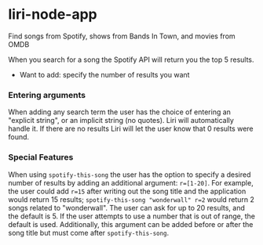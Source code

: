 # liri-node-app
Find songs from Spotify, shows from Bands In Town, and movies from OMDB

When you search for a song the Spotify API will return you the top 5 results.
  - Want to add: specify the number of results you want

### Entering arguments
When adding any search term the user has the choice of entering an "explicit string", or an implicit string (no quotes). Liri will automatically handle it. If there are no results Liri will let the user know that 0 results were found. 

### Special Features
When using `spotify-this-song` the user has the option to specify a desired number of results by adding an additional argument: `r=[1-20]`. For example, the user could add `r=15` after writing out the song title and the application would return 15 results; `spotify-this-song "wonderwall" r=2` would return 2 songs related to "wonderwall". The user can ask for up to 20 results, and the default is 5. If the user attempts to use a number that is out of range, the default is used. Additionally, this argument can be added before or after the song title but must come after `spotify-this-song`.
